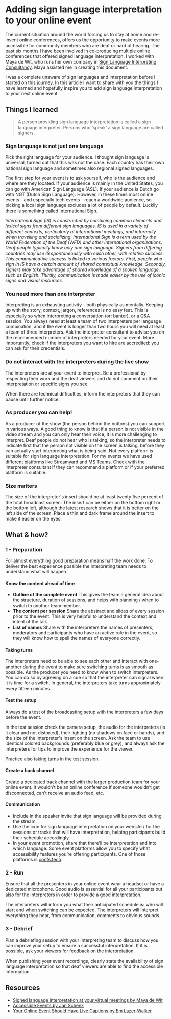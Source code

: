# Adding sign language interpretation to your online event

The current situation around the world forcing us to stay at home and re-invent online conferences, offers us the opportunity to make events more accessible for community members who are deaf or hard of hearing. The past six months I have been involved in co-producing multiple online conferences that offered signed language interpretation. I worked with Maya de Wit, who runs her own company in [Sign Language Interpreting Consultancy](https://www.mayadewit.nl/). Maya assisted me in creating this document.

I was a complete unaware of sign languages and interpretation before I started on this journey. In this article I want to share with you the things I have learned and hopefully inspire you to add sign language interpretation to your next online event.

## Things I learned

> A person providing sign language interpretation is called a sign language interpreter. Persons who ‘speak’ a sign language are called signers. 

### Sign language is not just one language
Pick the right language for your audience. I thought sign language is universal, turned out that this was not the case. Each country has their own national sign language and sometimes also regional signed languages.

The first step for your event is to ask yourself, who  is the audience and where are they located. If your audience is mainly in the United States, you can go with American Sign Language (ASL). If your audience is Dutch go with NGT (Dutch Sign Language). However, in these times most online events - and especially tech events - reach a worldwide audience, so picking a local sign language excludes a lot of people by default. Luckily there is something called [International Sign](https://wfdeaf.org/news/resources/faq-international-sign/).

*International Sign (IS) is constructed by combining common elements and lexical signs from different sign languages. IS is used in a variety of different contexts, particularly at international meetings, and informally when travelling and socializing. International Sign is a term used by the World Federation of the Deaf (WFD) and other international organizations. Deaf people typically know only one sign language. Signers from differing countries may use IS spontaneously with each other, with relative success. This communicative success is linked to various factors. First, people who sign in IS have a certain amount of shared contextual knowledge. Secondly, signers may take advantage of shared knowledge of a spoken language, such as English. Thirdly, communication is made easier by the use of iconic signs and visual resources.*

### You need more than one interpreter
Interpreting is an exhausting activity – both physically as mentally. Keeping up with the story, context, jargon, references is no easy feat. This is especially so when interpreting a conversation (or: banter), or a Q&A session. You always need at least a team of two interpreters per language combination, and if the event is longer than two hours you will need at least a team of three interpreters. Ask the interpreter consultant to advise you on the recommended number of interpreters needed for your event. More importantly, check if the interpreters you want to hire are accredited: you can ask for their credentials.

### Do not interact with the interpreters during the live show
The interpreters are at your event to interpret. Be a professional by respecting their work and the deaf viewers and do not comment on their interpretation or specific signs you see.  

When there are technical difficulties, inform the interpreters that they can pause until further notice. 

### As producer you can help!
As a producer of the show (the person behind the buttons) you can support in various ways. A good thing to know is that if a person is not visible in the video stream and you can only hear their voice, it is more challenging to interpret. Deaf people do not hear who is talking, so the interpreter needs to indicate first that the person not visible on the screen is talking, before they can actually start interpreting what is being said.
Not every platform is suitable for sign language interpretation. For my events we have used different platforms like Streamyard and MS Teams. Check with the interpreter consultant if they can recommend a platform or if your preferred platform is suitable.

### Size matters
The size of the interpreter's insert should be at least twenty five percent of the total broadcast screen. The insert can be either on the bottom right or the bottom left, although the latest research shows that it is better on the left side of the screen. Place a thin and dark frame around the insert to make it easier on the eyes.

## What & how?

### 1 - Preparation
For almost everything good preparation means half the work done. To deliver the best experience possible the interpreting team needs to understand what will happen.

#### Know the content ahead of time
- **Outline of the complete event**
This gives the team a general idea about the structure, duration of sessions, and helps with planning / when to switch to another team member. 
- **The content per session**
Share the abstract and slides of every session prior to the event. This is very helpful to understand the context and intent of the talk. 
- **List of names**
Share with the interpreters the names of presenters, moderators and participants who have an active role in the event, so they will know how to spell the names of everyone correctly.

#### Taking turns
The interpreters need to be able to see each other and interact with one-another during the event to make sure switching turns is as smooth as possible. As the producer you need to know when to switch interpreters. You can do so by agreeing on a cue so that the interpreter can signal when it is time for a switch. In general, the interpreters take turns approximately every fifteen minutes.

#### Test the setup
Always do a test of the broadcasting setup with the interpreters a few days before the event.

In the test session check the camera setup, the audio for the interpreters (is it clear and not distorted), their lighting (no shadows on face or hands), and the size of the interpreter's insert on the screen. Ask the team to use identical colored backgrounds (preferably blue or grey), and always ask the interpreters for tips to improve the experience for the viewer. 

Practice also taking turns in the test session.

#### Create a back channel
Create a dedicated back channel with the larger production team for your online event. It wouldn’t be an online conference if someone wouldn’t get disconnected, can’t receive an audio feed, etc.

#### Communication
- Include in the speaker invite that sign language will be provided during the stream. 
- Use the icon for sign language interpretation on your website / for the sessions or tracks that will have interpretation, helping participants build their schedule accordingly. 
- In your event promotion, share that there’ll be interpretation and into which language. Some event platforms allow you to specify what accessibility features you’re offering participants. One of those platforms is [confs.tech](https://confs.tech).

### 2 - Run
Ensure that all the presenters in your online event wear a headset or have a dedicated microphone. Good audio is essential for all your participants but also for the interpreters in order to provide a good interpretation.

The interpreters will inform you what their anticipated schedule is: who will start and when switching can be expected. The interpreters will interpret everything they hear, from communication, comments to obvious sounds.

### 3 - Debrief
Plan a debriefing session with your interpreting team to discuss how you can improve your setup to ensure a successful interpretation. If it is possible, ask your viewers for feedback on the interpretation.

When publishing your event recordings, clearly state the availability of sign language interpretation so that deaf viewers are able to find the accessible information.  

## Resources
- [Signed language interpretation at your virtual meetings by Maya de Wit](https://www.mayadewit.nl/news/2020/9/17/signed-language-interpretation-at-your-virtual-meetings)
- [Accessible Events by Jan Schenk](https://github.com/jansche/AccessibleEvents)
- [Your Online Event Should Have Live Captions by Em Lazer-Walker](https://blog.lazerwalker.com/2020/07/20/captions.html)

